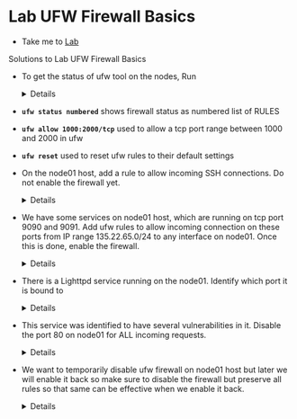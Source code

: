 # Lab UFW Firewall Basics
  - Take me to [Lab](https://kodekloud.com/courses/1378608/lectures/31704444)

Solutions to Lab UFW Firewall Basics

- To get the status of ufw tool on the nodes, Run
  <details>
  ```
  Find the status of the firewall by running the below command, if it is active that means that the tool is installed but needs to be enabled from the firewall

  $ ufw status
  ```
  </details>
- **`ufw status numbered`**  shows firewall status as numbered list of RULES

- **`ufw allow 1000:2000/tcp`**  used to allow a tcp port range between 1000 and 2000 in ufw

- **`ufw reset`**  used to reset ufw rules to their default settings

- On the node01 host, add a rule to allow incoming SSH connections.
Do not enable the firewall yet.
  <details>
  ```

  SSH into node01 by running

  $ ssh node01

  the allow the port by running

  $ ufw allow 22
  ```
  </details>
- We have some services on node01 host, which are running on tcp port 9090 and 9091. Add ufw rules to allow incoming connection on these ports from IP range 135.22.65.0/24 to any interface on node01.
Once this is done, enable the firewall.
  <details>
  ```

  Run

  $ ssh node01

  $ ufw allow from 135.22.65.0/24 to any port 9090 proto tcp

  $ ufw allow from 135.22.65.0/24 to any port 9091 proto tcp
  ```
  </details>
- There is a Lighttpd service running on the node01. Identify which port it is bound to
  <details>
  ```
  First check the service and check if it is running

  lighttpd.service - Lighttpd Daemon
   Loaded: loaded (/lib/systemd/system/lighttpd.service; enabled; vendor preset: enabled)
   Active: active (running) since Thu 2021-04-15 17:47:58 UTC; 46min ago
  Process: 6913 ExecStartPre=/usr/sbin/lighttpd -tt -f /etc/lighttpd/lighttpd.conf (code=exited, status=0/SUCCESS)
  Main PID: 6918 (lighttpd)
    Tasks: 1 (limit: 4915)
   CGroup: /system.slice/lighttpd.service
    └─6918 /usr/sbin/lighttpd -D -f /etc/lighttpd/lighttpd.conf

  Next, use netstat to find the port used by this process using

  $ netstat -natulp | grep lighttpd

  We can see that it is bound to port 80.
  ```
  </details>
- This service was identified to have several vulnerabilities in it. Disable the port 80 on node01 for ALL incoming requests.
  <details>
  ```

  Run
  $ ufw deny 80
  ```
  </details>
- We want to temporarily disable ufw firewall on node01 host but later we will enable it back so make sure to disable the firewall but preserve all rules so that same can be effective when we enable it back.
  <details>
  ```

  Run
  $ ufw disable

  This will temporarily disable the firewall but the old rules are still maintained.
  ```
  </details>
